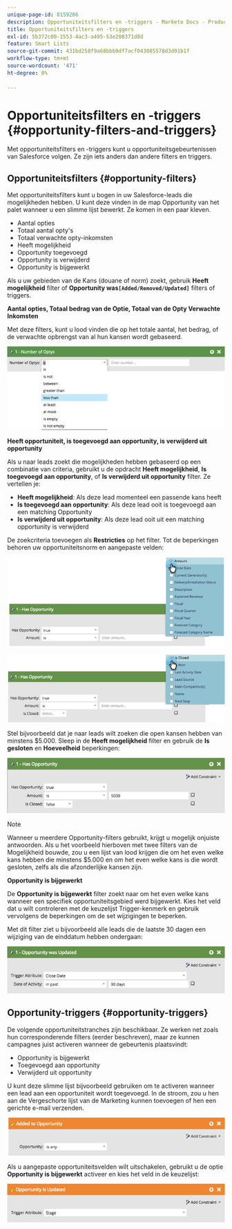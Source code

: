```yaml
---
unique-page-id: 8159286
description: Opportuniteitsfilters en -triggers - Marketo Docs - Productdocumentatie
title: Opportuniteitsfilters en -triggers
exl-id: 5b372c00-1553-4ac3-a495-53e208371d8d
feature: Smart Lists
source-git-commit: 431bd258f9a68bbb9df7acf043085578d3d91b1f
workflow-type: tm+mt
source-wordcount: '471'
ht-degree: 0%

---
```


# Opportuniteitsfilters en -triggers {#opportunity-filters-and-triggers}

Met opportuniteitsfilters en -triggers kunt u opportuniteitsgebeurtenissen van Salesforce volgen. Ze zijn iets anders dan andere filters en triggers.

## Opportuniteitsfilters {#opportunity-filters}

Met opportuniteitsfilters kunt u bogen in uw Salesforce-leads die mogelijkheden hebben. U kunt deze vinden in de map Opportunity van het palet wanneer u een slimme lijst bewerkt. Ze komen in een paar kleven.

* Aantal opties
* Totaal aantal opty&#39;s
* Totaal verwachte opty-inkomsten
* Heeft mogelijkheid
* Opportunity toegevoegd
* Opportunity is verwijderd
* Opportunity is bijgewerkt

Als u uw gebieden van de Kans (douane of norm) zoekt, gebruik **Heeft mogelijkheid** filter of **Opportunity was`[Added/Removed/Updated]`** filters of triggers.

**Aantal opties, Totaal bedrag van de Optie, Totaal van de Opty Verwachte Inkomsten**

Met deze filters, kunt u lood vinden die op het totale aantal, het bedrag, of de verwachte opbrengst van al hun kansen wordt gebaseerd.

![](assets/image2015-6-11-12-3a29-3a34.png)

**Heeft opportuniteit, is toegevoegd aan opportunity, is verwijderd uit opportunity**

Als u naar leads zoekt die mogelijkheden hebben gebaseerd op een combinatie van criteria, gebruikt u de opdracht **Heeft mogelijkheid**, **Is toegevoegd aan opportunity**, of **Is verwijderd uit opportunity** filter. Ze vertellen je:

* **Heeft mogelijkheid**: Als deze lead momenteel een passende kans heeft
* **Is toegevoegd aan opportunity**: Als deze lead ooit is toegevoegd aan een matching Opportunity
* **Is verwijderd uit opportunity**: Als deze lead ooit uit een matching opportunity is verwijderd

De zoekcriteria toevoegen als **Restricties** op het filter. Tot de beperkingen behoren uw opportuniteitsnorm en aangepaste velden:

![](assets/image2015-6-11-12-3a31-3a0.png)

![](assets/image2015-6-11-12-3a31-3a46.png)

Stel bijvoorbeeld dat je naar leads wilt zoeken die open kansen hebben van minstens $5.000. Sleep in de **Heeft mogelijkheid** filter en gebruik de **Is gesloten** en **Hoeveelheid** beperkingen:

![](assets/image2015-6-11-12-3a32-3a0.png)

>[!NOTE]
>
>Wanneer u meerdere Opportunity-filters gebruikt, krijgt u mogelijk onjuiste antwoorden. Als u het voorbeeld hierboven met twee filters van de Mogelijkheid bouwde, zou u een lijst van lood krijgen die om het even welke kans hebben die minstens $5.000 en om het even welke kans is die wordt gesloten, zelfs als die afzonderlijke kansen zijn.

**Opportunity is bijgewerkt**

De **Opportunity is bijgewerkt** filter zoekt naar om het even welke kans wanneer een specifiek opportuniteitsgebied werd bijgewerkt. Kies het veld dat u wilt controleren met de keuzelijst Trigger-kenmerk en gebruik vervolgens de beperkingen om de set wijzigingen te beperken.

Met dit filter ziet u bijvoorbeeld alle leads die de laatste 30 dagen een wijziging van de einddatum hebben ondergaan:

![](assets/image2015-6-11-12-3a33-3a7.png)

## Opportunity-triggers {#opportunity-triggers}

De volgende opportuniteitstranches zijn beschikbaar. Ze werken net zoals hun corresponderende filters (eerder beschreven), maar ze kunnen campagnes juist activeren wanneer de gebeurtenis plaatsvindt:

* Opportunity is bijgewerkt
* Toegevoegd aan opportunity
* Verwijderd uit opportunity

U kunt deze slimme lijst bijvoorbeeld gebruiken om te activeren wanneer een lead aan een opportuniteit wordt toegevoegd. In de stroom, zou u hen aan de Vergeschorte lijst van de Marketing kunnen toevoegen of hen een gerichte e-mail verzenden.

![](assets/image2015-6-11-12-3a33-3a48.png)

Als u aangepaste opportuniteitsvelden wilt uitschakelen, gebruikt u de optie **Opportunity is bijgewerkt** activeer en kies het veld in de keuzelijst:

![](assets/image2015-6-11-12-3a33-3a34.png)
